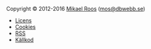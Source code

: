 Copyright &copy; 2012-2016 [Mikael Roos](https://mikaelroos.se) (mos@dbwebb.se)

* [Licens](om/licens-och-rattigheter)
* [Cookies](om/cookies)
* [RSS](rss)
* [Källkod](https://github.com/dbwebb-se/website)
